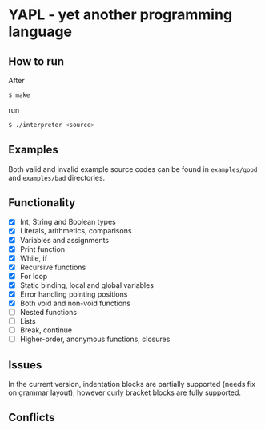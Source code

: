 # YAPL - yet another programming language

## How to run
After 
```bash
$ make
``` 

run 
```bash
$ ./interpreter <source>
```

## Examples
Both valid and invalid example source codes can be found in `examples/good` and `examples/bad` directories.

## Functionality

- [x] Int, String and Boolean types
- [x] Literals, arithmetics, comparisons
- [x] Variables and assignments
- [x] Print function
- [x] While, if
- [x] Recursive functions
- [x] For loop
- [x] Static binding, local and global variables
- [x] Error handling pointing positions
- [x] Both void and non-void functions
- [ ] Nested functions
- [ ] Lists
- [ ] Break, continue
- [ ] Higher-order, anonymous functions, closures

## Issues
In the current version, indentation blocks are partially supported (needs fix on grammar layout), however curly bracket blocks are fully supported.  

## Conflicts